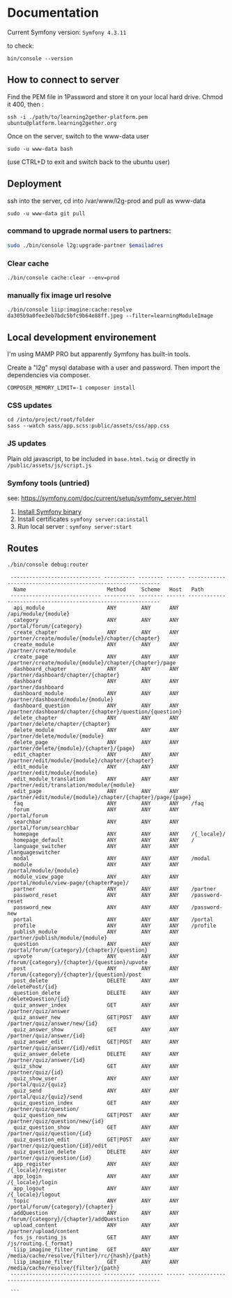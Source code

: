 # Documentation

Current Symfony version: `Symfony 4.3.11`

to check:

```
bin/console --version
```

## How to connect to server

Find the PEM file in 1Password and store it on your local hard drive. Chmod it 400, then :

```
ssh -i ./path/to/learning2gether-platform.pem ubuntu@platform.learning2gether.org
```

Once on the server, switch to the www-data user

```
sudo -u www-data bash
```

(use CTRL+D to exit and switch back to the ubuntu user)

## Deployment

ssh into the server, cd into /var/www/l2g-prod and pull as www-data

```
sudo -u www-data git pull
```

### command to upgrade normal users to partners:

```bash
sudo ./bin/console l2g:upgrade-partner $emailadres
```

### Clear cache

```
./bin/console cache:clear --env=prod
```

### manually fix image url resolve

```
./bin/console liip:imagine:cache:resolve da305b9a0fee3eb7bdc5bfc9b64e88ff.jpeg --filter=learningModuleImage
```

## Local development environement

I'm using MAMP PRO but apparently Symfony has built-in tools.

Create a "l2g" mysql database with a user and password.
Then import the dependencies via composer.

```
COMPOSER_MEMORY_LIMIT=-1 composer install
```

### CSS updates

```
cd /into/project/root/folder
sass --watch sass/app.scss:public/assets/css/app.css
```

### JS updates

Plain old javascript, to be included in `base.html.twig` or directly in `/public/assets/js/script.js`

### Symfony tools (untried)

see: https://symfony.com/doc/current/setup/symfony_server.html

1. [Install Symfony binary](https://symfony.com/download)
2. Install certificates `symfony server:ca:install`
3. Run local server : `symfony server:start`

## Routes

```bash
./bin/console debug:router
```

````
 ----------------------------- ---------- -------- ------ -------------------------------------------------------------
  Name                          Method     Scheme   Host   Path
 ----------------------------- ---------- -------- ------ -------------------------------------------------------------
  api_module                    ANY        ANY      ANY    /api/module/{module}
  category                      ANY        ANY      ANY    /portal/forum/{category}
  create_chapter                ANY        ANY      ANY    /partner/create/module/{module}/chapter/{chapter}
  create_module                 ANY        ANY      ANY    /partner/create/module
  create_page                   ANY        ANY      ANY    /partner/create/module/{module}/chapter/{chapter}/page
  dashboard_chapter             ANY        ANY      ANY    /partner/dashboard/chapter/{chapter}
  dashboard                     ANY        ANY      ANY    /partner/dashboard
  dashboard_module              ANY        ANY      ANY    /partner/dashboard/module/{module}
  dashboard_question            ANY        ANY      ANY    /partner/dashboard/chapter/{chapter}/question/{question}
  delete_chapter                ANY        ANY      ANY    /partner/delete/chapter/{chapter}
  delete_module                 ANY        ANY      ANY    /partner/delete/module/{module}
  delete_page                   ANY        ANY      ANY    /partner/delete/{module}/{chapter}/{page}
  edit_chapter                  ANY        ANY      ANY    /partner/edit/module/{module}/chapter/{chapter}
  edit_module                   ANY        ANY      ANY    /partner/edit/module/{module}
  edit_module_translation       ANY        ANY      ANY    /partner/edit/translation/module/{module}
  edit_page                     ANY        ANY      ANY    /partner/edit/module/{module}/chapter/{chapter}/page/{page}
  faq                           ANY        ANY      ANY    /faq
  forum                         ANY        ANY      ANY    /portal/forum
  searchbar                     ANY        ANY      ANY    /portal/forum/searchbar
  homepage                      ANY        ANY      ANY    /{_locale}/
  homepage_default              ANY        ANY      ANY    /
  language_switcher             ANY        ANY      ANY    /languageswitcher
  modal                         ANY        ANY      ANY    /modal
  module                        ANY        ANY      ANY    /portal/module/{module}
  module_view_page              ANY        ANY      ANY    /portal/module/view-page/{chapterPage}/
  partner                       ANY        ANY      ANY    /partner
  password_reset                ANY        ANY      ANY    /password-reset
  password_new                  ANY        ANY      ANY    /password-new
  portal                        ANY        ANY      ANY    /portal
  profile                       ANY        ANY      ANY    /profile
  publish_module                ANY        ANY      ANY    /partner/publish/module/{module}
  question                      ANY        ANY      ANY    /portal/forum/{category}/{chapter}/{question}
  upvote                        ANY        ANY      ANY    /forum/{category}/{chapter}/{question}/upvote
  post                          ANY        ANY      ANY    /forum/{category}/{chapter}/{question}/post
  post_delete                   DELETE     ANY      ANY    /deletePost/{id}
  question_delete               DELETE     ANY      ANY    /deleteQuestion/{id}
  quiz_answer_index             GET        ANY      ANY    /partner/quiz/answer
  quiz_answer_new               GET|POST   ANY      ANY    /partner/quiz/answer/new/{id}
  quiz_answer_show              GET        ANY      ANY    /partner/quiz/answer/{id}
  quiz_answer_edit              GET|POST   ANY      ANY    /partner/quiz/answer/{id}/edit
  quiz_answer_delete            DELETE     ANY      ANY    /partner/quiz/answer/{id}
  quiz_show                     GET        ANY      ANY    /partner/quiz/{id}
  quiz_show_user                ANY        ANY      ANY    /portal/quiz/{quiz}
  quiz_send                     ANY        ANY      ANY    /portal/quiz/{quiz}/send
  quiz_question_index           GET        ANY      ANY    /partner/quiz/question/
  quiz_question_new             GET|POST   ANY      ANY    /partner/quiz/question/new/{id}
  quiz_question_show            GET        ANY      ANY    /partner/quiz/question/{id}
  quiz_question_edit            GET|POST   ANY      ANY    /partner/quiz/question/{id}/edit
  quiz_question_delete          DELETE     ANY      ANY    /partner/quiz/question/{id}
  app_register                  ANY        ANY      ANY    /{_locale}/register
  app_login                     ANY        ANY      ANY    /{_locale}/login
  app_logout                    ANY        ANY      ANY    /{_locale}/logout
  topic                         ANY        ANY      ANY    /portal/forum/{category}/{chapter}
  addQuestion                   ANY        ANY      ANY    /forum/{category}/{chapter}/addQuestion
  upload_content                ANY        ANY      ANY    /partner/upload/content
  fos_js_routing_js             GET        ANY      ANY    /js/routing.{_format}
  liip_imagine_filter_runtime   GET        ANY      ANY    /media/cache/resolve/{filter}/rc/{hash}/{path}
  liip_imagine_filter           GET        ANY      ANY    /media/cache/resolve/{filter}/{path}
 ----------------------------- ---------- -------- ------ -------------------------------------------------------------

 ```
````
